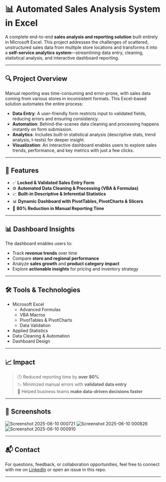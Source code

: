 # 📊 Automated Sales Analysis System in Excel

A complete end-to-end **sales analysis and reporting solution** built entirely in Microsoft Excel. This project addresses the challenges of scattered, unstructured sales data from multiple store locations and transforms it into a **self-service analytics system**—streamlining data entry, cleaning, statistical analysis, and interactive dashboard reporting.

---

## 🔍 Project Overview

Manual reporting was time-consuming and error-prone, with sales data coming from various stores in inconsistent formats. This Excel-based solution automates the entire process:

- **Data Entry**: A user-friendly form restricts input to validated fields, reducing errors and ensuring consistency.
- **Automation**: Behind-the-scenes data cleaning and processing happens instantly on form submission.
- **Analytics**: Includes built-in statistical analysis (descriptive stats, trend analysis, t-tests) for deeper insight.
- **Visualization**: An interactive dashboard enables users to explore sales trends, performance, and key metrics with just a few clicks.

---

## 🧠 Features

- ✅ **Locked & Validated Sales Entry Form**
- ⚙️ **Automated Data Cleaning & Processing (VBA & Formulas)**
- 📈 **Built-in Descriptive & Inferential Statistics**
- 📊 **Dynamic Dashboard with PivotTables, PivotCharts & Slicers**
- 🚀 **80% Reduction in Manual Reporting Time**

---

## 📊 Dashboard Insights

The dashboard enables users to:
- Track **revenue trends** over time
- Compare **store and regional performance**
- Analyze **sales growth** and **product category impact**
- Explore **actionable insights** for pricing and inventory strategy

---

## 🛠️ Tools & Technologies

- Microsoft Excel  
  - Advanced Formulas  
  - VBA Macros  
  - PivotTables & PivotCharts  
  - Data Validation  
- Applied Statistics  
- Data Cleaning & Automation  
- Dashboard Design

---

## 📈 Impact

> 🕒 Reduced reporting time by **over 80%**  
> 📉 Minimized manual errors with **validated data entry**  
> 🎯 Helped business teams **make data-driven decisions faster**

---

## 📎 Screenshots

![Screenshot 2025-06-10 000721](https://github.com/user-attachments/assets/0cb456e1-9f86-47cb-aa22-3797ef72989a)
![Screenshot 2025-06-10 000826](https://github.com/user-attachments/assets/9de39bb8-5fa0-4dfe-a6d0-5c5407eb20dd)
![Screenshot 2025-06-10 000910](https://github.com/user-attachments/assets/02523d51-c173-4839-bb78-cb5e9c87cf1e)




---

## 📬 Contact

For questions, feedback, or collaboration opportunities, feel free to connect with me on [LinkedIn](www.linkedin.com/in/ashdoesdata) or open an issue in this repo.

---

